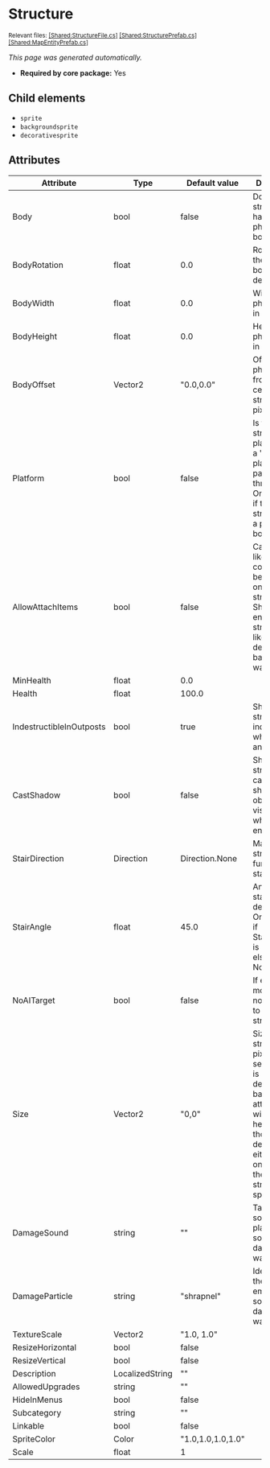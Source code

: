 # Structure
<sup>Relevant files: [[Shared:StructureFile.cs]](https://github.com/Regalis11/Barotrauma/blob/master/Barotrauma/BarotraumaShared/SharedSource/ContentManagement/ContentFile/StructureFile.cs) [[Shared:StructurePrefab.cs]](https://github.com/Regalis11/Barotrauma/blob/master/Barotrauma/BarotraumaShared/SharedSource/Map/StructurePrefab.cs) [[Shared:MapEntityPrefab.cs]](https://github.com/Regalis11/Barotrauma/blob/master/Barotrauma/BarotraumaShared/SharedSource/Map/MapEntityPrefab.cs)</sup>

*This page was generated automatically.*

- **Required by core package:** Yes



## Child elements
- `sprite`
- `backgroundsprite`
- `decorativesprite`


## Attributes

| Attribute                | Type            | Default value     | Description                                                                                                                                                                                     |
|--------------------------|-----------------|-------------------|-------------------------------------------------------------------------------------------------------------------------------------------------------------------------------------------------|
| Body                     | bool            | false             | Does the structure have a physics body?                                                                                                                                                         |
| BodyRotation             | float           | 0.0               | Rotation of the physics body in degrees.                                                                                                                                                        |
| BodyWidth                | float           | 0.0               | Width of the physics body in pixels.                                                                                                                                                            |
| BodyHeight               | float           | 0.0               | Height of the physics body in pixels.                                                                                                                                                           |
| BodyOffset               | Vector2         | "0.0,0.0"         | Offset of the physics body from the center of the structure in pixels.                                                                                                                          |
| Platform                 | bool            | false             | Is the structure a platform (i.e. a "floor" the players can pass through)? Only relevant if the structure has a physics body.                                                                   |
| AllowAttachItems         | bool            | false             | Can items like signal components be attached on this structure? Should be enabled on structures like decorative background walls.                                                               |
| MinHealth                | float           | 0.0               |                                                                                                                                                                                                 |
| Health                   | float           | 100.0             |                                                                                                                                                                                                 |
| IndestructibleInOutposts | bool            | true              | Should the structure be indestructible when used in an outpost?                                                                                                                                 |
| CastShadow               | bool            | false             | Should the structure cast shadows and obstruct visibility when LOS is enabled?                                                                                                                  |
| StairDirection           | Direction       | Direction.None    | Makes the structure function as a staircase.                                                                                                                                                    |
| StairAngle               | float           | 45.0              | Angle of the stairs in degrees. Only relevant if StairDirection is something else than None.                                                                                                    |
| NoAITarget               | bool            | false             | If enabled, monsters will not be able to target this structure.                                                                                                                                 |
| Size                     | Vector2         | "0,0"             | Size of the structure in pixels. If not set, the size is determined, based on the attributes width and height, and if those aren't defined either, based on the size of the structure's sprite. |
| DamageSound              | string          | ""                | Tag of the sound that plays when something damages the wall.                                                                                                                                    |
| DamageParticle           | string          | "shrapnel"        | Identifier of the particles emitted when something damages the wall.                                                                                                                            |
| TextureScale             | Vector2         | "1.0, 1.0"        |                                                                                                                                                                                                 |
| ResizeHorizontal         | bool            | false             |                                                                                                                                                                                                 |
| ResizeVertical           | bool            | false             |                                                                                                                                                                                                 |
| Description              | LocalizedString | ""                |                                                                                                                                                                                                 |
| AllowedUpgrades          | string          | ""                |                                                                                                                                                                                                 |
| HideInMenus              | bool            | false             |                                                                                                                                                                                                 |
| Subcategory              | string          | ""                |                                                                                                                                                                                                 |
| Linkable                 | bool            | false             |                                                                                                                                                                                                 |
| SpriteColor              | Color           | "1.0,1.0,1.0,1.0" |                                                                                                                                                                                                 |
| Scale                    | float           | 1                 |                                                                                                                                                                                                 |



